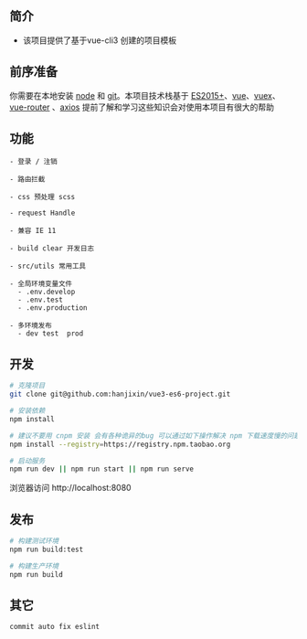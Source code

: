 

## 简介

- 该项目提供了基于vue-cli3 创建的项目模板


## 前序准备

你需要在本地安装 [node](http://nodejs.org/) 和 [git](https://git-scm.com/)。本项目技术栈基于 [ES2015+](http://es6.ruanyifeng.com/)、[vue](https://cn.vuejs.org/index.html)、[vuex](https://vuex.vuejs.org/zh-cn/)、[vue-router](https://router.vuejs.org/zh-cn/) 、[axios](https://github.com/axios/axios) 提前了解和学习这些知识会对使用本项目有很大的帮助


## 功能

```
- 登录 / 注销

- 路由拦截

- css 预处理 scss

- request Handle

- 兼容 IE 11 

- build clear 开发日志

- src/utils 常用工具

- 全局环境变量文件
  - .env.develop
  - .env.test
  - .env.production

- 多环境发布
  - dev test  prod

```

## 开发

```bash
# 克隆项目
git clone git@github.com:hanjixin/vue3-es6-project.git

# 安装依赖
npm install

# 建议不要用 cnpm 安装 会有各种诡异的bug 可以通过如下操作解决 npm 下载速度慢的问题
npm install --registry=https://registry.npm.taobao.org

# 启动服务
npm run dev || npm run start || npm run serve
```

浏览器访问 http://localhost:8080

## 发布

```bash
# 构建测试环境
npm run build:test

# 构建生产环境
npm run build
```

## 其它

```
commit auto fix eslint
```
